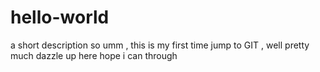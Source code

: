 # hello-world
a short description
so umm , this is my first time jump to GIT , well pretty much dazzle up here
hope i can through
